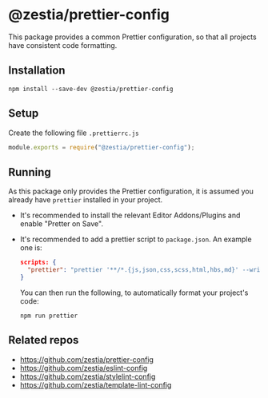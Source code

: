 # @zestia/prettier-config

This package provides a common Prettier configuration, so that all projects have consistent code formatting.

## Installation

```
npm install --save-dev @zestia/prettier-config
```

## Setup

Create the following file `.prettierrc.js`

```javascript
module.exports = require("@zestia/prettier-config");
```

## Running

As this package only provides the Prettier configuration, it is assumed you already have `prettier` installed in your project.

- It's recommended to install the relevant Editor Addons/Plugins and enable "Pretter on Save".

- It's recommended to add a prettier script to `package.json`. An example one is:

  ```json
  scripts: {
    "prettier": "prettier '**/*.{js,json,css,scss,html,hbs,md}' --write"
  }
  ```

  You can then run the following, to automatically format your project's code:

  ```
  npm run prettier
  ```

## Related repos

- https://github.com/zestia/prettier-config
- https://github.com/zestia/eslint-config
- https://github.com/zestia/stylelint-config
- https://github.com/zestia/template-lint-config
